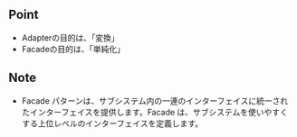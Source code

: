 ## Point
- Adapterの目的は、「変換」
- Facadeの目的は、「単純化」

## Note
- Facade パターンは、サブシステム内の一連のインターフェイスに統一されたインターフェイスを提供します。Facade は、サブシステムを使いやすくする上位レベルのインターフェイスを定義します。